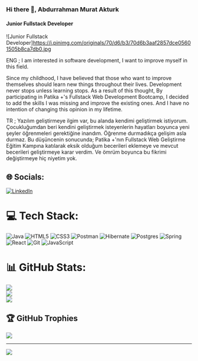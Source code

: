 ### Hi there 👋, Abdurrahman Murat Akturk
#### Junior Fullstack Developer
![Junior Fullstack Developer]https://i.pinimg.com/originals/70/d6/b3/70d6b3aaf2857dce05601505b8ca7db0.jpg

ENG ;
I am interested in software development, I want to improve myself in this field.

Since my childhood, I have believed that those who want to improve themselves should learn new things throughout their lives.
Development never stops unless learning stops.
As a result of this thought,
By participating in Patika +'s Fullstack Web Development Bootcamp, I decided to add the skills I was missing and improve the existing ones.
And I have no intention of changing this opinion in my lifetime.

TR ;
Yazılım geliştirmeye ilgim var, bu alanda kendimi geliştirmek istiyorum.
Çocukluğumdan beri kendini geliştirmek isteyenlerin hayatları boyunca yeni şeyler öğrenmeleri gerektiğine inandım.
Öğrenme durmadıkça gelişim asla durmaz.
Bu düşüncenin sonucunda;
Patika +'nın Fullstack Web Geliştirme Eğitim Kampına katılarak eksik olduğum becerileri eklemeye ve mevcut becerileri geliştirmeye karar verdim.
Ve ömrüm boyunca bu fikrimi değiştirmeye hiç niyetim yok.



## 🌐 Socials:
[![LinkedIn](https://img.shields.io/badge/LinkedIn-%230077B5.svg?logo=linkedin&logoColor=white)](https://linkedin.com/in/https://www.linkedin.com/in/amuratakturk/) 

# 💻 Tech Stack:
![Java](https://img.shields.io/badge/java-%23ED8B00.svg?style=for-the-badge&logo=openjdk&logoColor=white) ![HTML5](https://img.shields.io/badge/html5-%23E34F26.svg?style=for-the-badge&logo=html5&logoColor=white) ![CSS3](https://img.shields.io/badge/css3-%231572B6.svg?style=for-the-badge&logo=css3&logoColor=white) ![Postman](https://img.shields.io/badge/Postman-FF6C37?style=for-the-badge&logo=postman&logoColor=white) ![Hibernate](https://img.shields.io/badge/Hibernate-59666C?style=for-the-badge&logo=Hibernate&logoColor=white) ![Postgres](https://img.shields.io/badge/postgres-%23316192.svg?style=for-the-badge&logo=postgresql&logoColor=white) ![Spring](https://img.shields.io/badge/spring-%236DB33F.svg?style=for-the-badge&logo=spring&logoColor=white) ![React](https://img.shields.io/badge/react-%2320232a.svg?style=for-the-badge&logo=react&logoColor=%2361DAFB) ![Git](https://img.shields.io/badge/git-%23F05033.svg?style=for-the-badge&logo=git&logoColor=white) ![JavaScript](https://img.shields.io/badge/javascript-%23323330.svg?style=for-the-badge&logo=javascript&logoColor=%23F7DF1E)
# 📊 GitHub Stats:
![](https://github-readme-stats.vercel.app/api?username=amuratakturk&theme=dark&hide_border=false&include_all_commits=false&count_private=false)<br/>
![](https://github-readme-streak-stats.herokuapp.com/?user=amuratakturk&theme=dark&hide_border=false)<br/>
![](https://github-readme-stats.vercel.app/api/top-langs/?username=amuratakturk&theme=dark&hide_border=false&include_all_commits=false&count_private=false&layout=compact)

## 🏆 GitHub Trophies
![](https://github-profile-trophy.vercel.app/?username=amuratakturk&theme=radical&no-frame=false&no-bg=true&margin-w=4)

---
[![](https://visitcount.itsvg.in/api?id=amuratakturk&icon=0&color=0)](https://visitcount.itsvg.in)

<!-- Proudly created with GPRM ( https://gprm.itsvg.in ) -->
